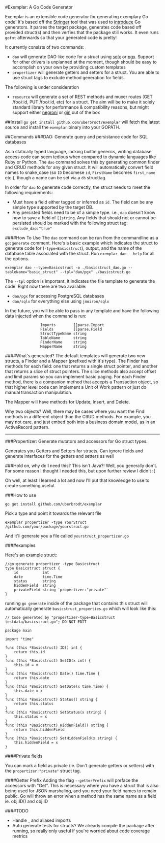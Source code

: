 #Exemplar: A Go Code Generator

Exemplar is an extensible code generator for generating exemplary Go code! It's based off the [Stringer](https://godoc.org/github.com/Go-zh/tools/cmd/stringer) tool that was used to [introduce](https://blog.golang.org/generate) Go generators. It parses the target package, generates code based off provided struct(s) and then verfies that the package still works. It even runs `gofmt` afterwards so that your generated code is pretty!

It currently consists of two commands:

* `dao` will generate DAO like code for a struct using [sqlx](https://github.com/jmoiron/sqlx) or [pgx](https://github.com/jackc/pgx). Support for  other drivers is unplanned at the moment, though should be easy to accomplish on your own by providing custom templates
* `propertizer` will generate getters and setters for a struct. You are able to use struct tags to exclude method generation for fields.

The following is under consideration

*  `resource` will generate a set of REST methods and muxer routes (GET /foo/:id, PUT /foo/:id, etc) for a struct. The aim will be to make it solely standard library for performance & compatibility reasons, but might support either [negroni](https://github.com/codegangsta/negroni) or [gin](https://github.com/gin-gonic/gin) out of the box

##Install
`go get install github.com/uberbrodt/exemplar` will fetch the latest source and install the `exemplar` binary into your GOPATH.

##Commands
###DAO: Generate query and persistance code for SQL databases

As a statically typed language, lacking builtin generics, writing database access code can seem tedious when compared to dynamic languages like Ruby or Python. The `dao` command solves this by generating common finder and CRUD methods for any given struct. It will automatically convert field names to snake_case (so `ID` becomese `id`, `FirstName` becomes `first_name` etc.), though a name can be set via a `db` structtag.

In order for `dao` to generate code correctly, the struct needs to meet the following requirements:

* Must have a field either tagged or inferred as `id`. The field can be any simple type supported by the target DB.
* Any persisted fields need to be of a simple type. i.e., `dao` doesn't know how to save a field of `[]string`. Any fields that should not or cannot be persisted should be marked with the following struct tag: `exclude_dao:"true"`

####How To Use
The `dao` command can be run from the commandline as a `go:generate` comment. Here's a basic example which indicates the struct to generate code for (`-type=Basicstruct`), output, and the name of the database table associated with the struct. Run `exemplar dao --help` for all the options.

`exemplar dao --type=Basicstruct -o ./basicstruct_dao.go --tableName="basic_struct" --tpl="dao/pgx" ./basicstruct.go`

The `--tpl` option is important. It indicates the file template to generate the code. Right now there are two available:

* `dao/pgx` for accessing PostgreSQL databases
* `dao/sqlx` for everything else using `jmoiron/sqlx`

In the future, you will be able to pass in any template and have the following data injected when the command is run:

					Imports        []parse.Import
					Fields         []parse.Field
					StructTypeName string
					TableName      string
					FinderName     string
					MapperName     string
####What's generated?
The default templates will generate two new structs, a Finder and a Mapper (prefixed with it's type). The Finder has methods for each field: one that returns a single struct pointer, and another that returns a slice of struct pointers. The slice methods also accept offset and limit params so you can implement basic paging. For each Finder method, there is a companion method that accepts a Transaction object, so that higher level code can implement a Unit of Work pattern or just do manual transaction manipulation.


The Mapper will have methods for Update, Insert, and Delete.

Why two objects? Well, there may be cases where you want the Find methods in a different object than the CRUD methods. For example, you may not care, and just embed both into a business domain model, as in an ActiveRecord pattern.

- - -

###Propertizer: Generate mutators and accessors for Go struct types.

Generates you Getters and Setters for structs. Can ignore fields and generate interfaces for the getters and setters as well

###Hold on, why do I need this? This isn't Java?!
Well, you generally don't. For some reason I thought I needed this, but upon further review I didn't :(

Oh well, at least I learned a lot and now I'll put that knowledge to use to create something useful.

###How to use

`go get install github.com/uberbrodt/exemplar`

Pick a type and point it towards the relevant file

`exemplar propertizer -type YourStruct /github.com/your/package/yourstruct.go`

And it'll generate you a file called `yourstruct_propertizer.go`


####examples

Here's an example struct:

	//go:generate propertizer -type Basicstruct
	type Basicstruct struct {
		id           int
		date         time.Time
		status       string
		hiddenField  string
		privateField string `propertizer:"private"`
	}

running `go generate` inside of the package that contains this struct will automatically generate `basicstruct_properties.go` which will look like this:

	// Code generated by "propertizer-type=Basicstruct testdata/basicstruct.go"; DO NOT EDIT

	package main

	import "time"

	func (this *Basicstruct) ID() int {
		return this.id
	}
	func (this *Basicstruct) SetID(x int) {
		this.id = x
	}
	func (this *Basicstruct) Date() time.Time {
		return this.date
	}
	func (this *Basicstruct) SetDate(x time.Time) {
		this.date = x
	}
	func (this *Basicstruct) Status() string {
		return this.status
	}
	func (this *Basicstruct) SetStatus(x string) {
		this.status = x
	}
	func (this *Basicstruct) HiddenField() string {
		return this.hiddenField
	}
	func (this *Basicstruct) SetHiddenField(x string) {
		this.hiddenField = x
	}


####Private fields

You can mark a field as private (ie. Don't generate getters or setters) with the `propertizer:"private"` struct tag.

####Getter Prefix
Adding the flag `--getterPrefix` will preface the accessors with "Get". This is necessary where you have a struct that is also being used for JSON marshaling, and you need your field names to remain public. Go will throw an error when a method has the same name as a field ie. obj.ID() and obj.ID

####TODO
* Handle _ and aliased imports
* Auto generate tests for structs? We already compile the package after running, so really only useful if you're worried about code coverage metrics


